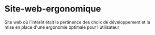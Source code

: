 # Site-web-ergonomique
Site web où l'intérêt était la pertinence des choix de développement et la mise en place d'une ergonomie optimale pour l'utilisateur
